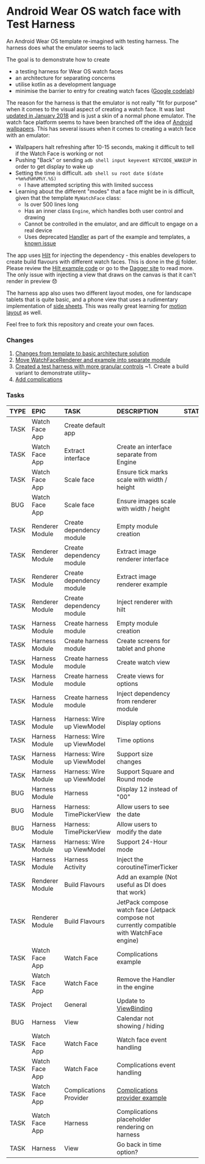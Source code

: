 # Android Wear OS watch face with Test Harness

An Android Wear OS template re-imagined with testing harness. The harness does what the emulator seems to lack

The goal is to demonstrate how to create
- a testing harness for Wear OS watch faces
- an architecture for separating concerns
- utilise kotlin as a development language
- minimise the barrier to entry for creating watch faces ([Google codelab][CODELAB])

The reason for the harness is that the emulator is not really "fit for purpose" when it comes to the visual aspect of creating a watch face. It was last [updated in January 2018][WEAROSEMULATOR] and is just a skin of a normal phone emulator. The watch face platform seems to have been branched off the idea of [Android wallpapers][WALLPAPER]. This has several issues when it comes to creating a watch face with an emulator:
- Wallpapers halt refreshing after 10-15 seconds, making it difficult to tell if the Watch Face is working or not
- Pushing "Back" or sending `adb shell input keyevent KEYCODE_WAKEUP` in order to get display to wake up
- Setting the time is difficult. `adb shell su root date $(date +%m%d%H%M%Y.%S)`
  - I have attempted scripting this with limited success
- Learning about the different "modes" that a face might be in is difficult, given that the template `MyWatchFace` class:
  - Is over 500 lines long
  - Has an inner class `Engine`, which handles both user control and drawing
  - Cannot be controlled in the emulator, and are difficult to engage on a real device
  - Uses deprecated [Handler][HANDLER] as part of the example and templates, a [known issue][HANDLERISSUE]

The app uses [Hilt][HILT] for injecting the dependency - this enables developers to create build flavours with different watch faces. This is done in the [di][DIFOLDER] folder. Please review the [Hilt example code][HILTEXAMPLE] or go to the [Dagger site][HILT2] to read more. The only issue with injecting a view that draws on the canvas is that it can't render in preview :disappointed:

The harness app also uses two different layout modes, one for landscape tablets that is quite basic, and a phone view that uses a rudimentary implementation of [side sheets][SIDESHEET]. This was really great learning for [motion layout][MOTIONLAYOUT] as well.

Feel free to fork this repository and create your own faces.

### Changes
1. [Changes from template to basic architecture solution][PULL1]
1. [Move WatchFaceRenderer and example into separate module][PULL2]
1. [Created a test harness with more granular controls][PULL3]
~1. Create a build variant to demonstrate utility~
1. [Add complications][PULL5]

### Tasks
|TYPE|EPIC|TASK|DESCRIPTION|STATUS|
|:--:|:---|:---|:----------|-----:|
| TASK | Watch Face App | Create default app |  | :ballot_box_with_check: |
| TASK | Watch Face App | Extract interface | Create an interface separate from Engine | :ballot_box_with_check: |
| TASK | Watch Face App | Scale face | Ensure tick marks scale with width / height | :ballot_box_with_check: |
| BUG | Watch Face App | Scale face | Ensure images scale with width / height | :ballot_box_with_check: |
| TASK | Renderer Module | Create dependency module | Empty module creation | :ballot_box_with_check: |
| TASK | Renderer Module | Create dependency module | Extract image renderer interface | :ballot_box_with_check: |
| TASK | Renderer Module | Create dependency module | Extract image renderer example | :ballot_box_with_check: |
| TASK | Renderer Module | Create dependency module | Inject renderer with hilt | :ballot_box_with_check: |
| TASK | Harness Module | Create harness module | Empty module creation | :ballot_box_with_check: |
| TASK | Harness Module | Create harness module | Create screens for tablet and phone | :ballot_box_with_check: |
| TASK | Harness Module | Create harness module | Create watch view | :ballot_box_with_check: |
| TASK | Harness Module | Create harness module | Create views for options | :ballot_box_with_check: |
| TASK | Harness Module | Create harness module | Inject dependency from renderer module | :ballot_box_with_check: |
| TASK | Harness Module | Harness: Wire up ViewModel | Display options  | :ballot_box_with_check: |
| TASK | Harness Module | Harness: Wire up ViewModel | Time options  | :ballot_box_with_check: |
| TASK | Harness Module | Harness: Wire up ViewModel | Support size changes  | :ballot_box_with_check: |
| TASK | Harness Module | Harness: Wire up ViewModel | Support Square and Round mode  | :ballot_box_with_check: |
| BUG | Harness Module | Harness | Display 12 instead of "00" | :ballot_box_with_check: |
| BUG | Harness Module | Harness: TimePickerView | Allow users to see the date | :ballot_box_with_check: |
| BUG | Harness Module | Harness: TimePickerView | Allow users to modify the date | :ballot_box_with_check: |
| TASK | Harness Module | Harness: Wire up ViewModel | Support 24-Hour mode  | :ballot_box_with_check: |
| TASK | Harness Module | Harness Activity | Inject the coroutineTimerTicker | :ballot_box_with_check: |
| TASK | Renderer Module | Build Flavours | Add an example (Not useful as DI does that work) | :x: |
| TASK | Renderer Module | Build Flavours | JetPack compose watch face (Jetpack compose not currently compatible with WatchFace engine) | :construction: |
| TASK | Watch Face App | Watch Face | Complications example | :ballot_box_with_check: |
| TASK | Watch Face App | Watch Face | Remove the Handler in the engine | :ballot_box_with_check: |
| TASK | Project | General | Update to [ViewBinding][VIEWBINDING] | :ballot_box_with_check: |
| BUG | Harness | View | Calendar not showing / hiding | :ballot_box_with_check: |
| TASK | Watch Face App | Watch Face | Watch face event handling | :pushpin: |
| TASK | Watch Face App | Watch Face | Complications event handling | :pushpin: |
| TASK | Watch Face App | Complications Provider | [Complications provider example][COMPLICATIONCODELAB] | :pushpin: |
| TASK | Watch Face App | Harness | Complications placeholder rendering on harness | :ballot_box_with_check: |
| TASK | Harness | View | Go back in time option? | :pushpin: |

[WALLPAPER]: https://developer.android.com/reference/android/service/wallpaper/WallpaperService
[HILT]: https://developer.android.com/training/dependency-injection/hilt-android
[HILTEXAMPLE]: https://github.com/android/architecture-samples/tree/dev-hilt
[DIFOLDER]: ./app/src/main/java/com/balsdon/watchapplication/di/WatchFaceModule.kt
[PULL1]: https://github.com/qbalsdon/wearOS/pull/1
[PULL2]: https://github.com/qbalsdon/wearOS/pull/2
[PULL3]: https://github.com/qbalsdon/wearOS/pull/4
[PULL5]: https://github.com/qbalsdon/wearOS/pull/5
[SIDESHEET]: https://material.io/components/sheets-side#specs
[MOTIONLAYOUT]: https://developer.android.com/training/constraint-layout/motionlayout
[HILT2]: https://dagger.dev/hilt/
[WEAROSEMULATOR]: https://developer.android.com/wear/releases?authuser=3#Jan-25-2018-release
[HANDLER]: https://developer.android.com/reference/android/os/Handler
[HANDLERISSUE]: https://github.com/android/wear-os-samples/issues/45
[VIEWBINDING]: https://developer.android.com/topic/libraries/view-binding
[CODELAB]: https://developer.android.com/codelabs/watchface#0
[COMPLICATIONCODELAB]: https://developer.android.com/codelabs/data-providers#0